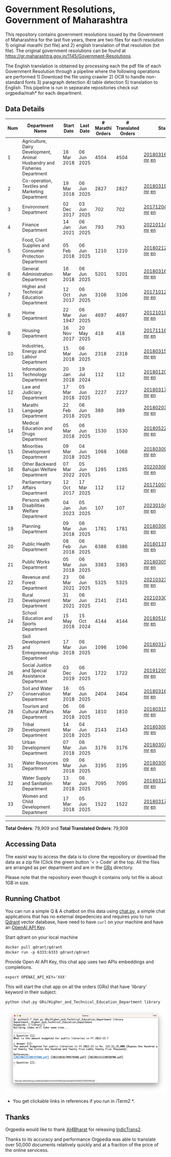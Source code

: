 # Government Resolutions, Government of Maharashtra

This repository contains government resolutions issued by the Government of Maharashtra for the last five years, there are two files for each resolution 1) original marathi (txt file) and 2) english translation of that resolution (txt file). The original government resolutions can be found at https://gr.maharashtra.gov.in/1145/Government-Resolutions.

The English translation is obtained by processing each the pdf file of each Government Resolution through a pipeline where the following operations are performed 1) Download the file using crawler 2) OCR to handle non-standard fonts 3) paragraph detection 4) table  detection 5) translation to English. This pipeline is run in sepearate repositories check out orgpedia/mah* for each department.


## Data Details

| Num | Department Name | Start Date | Last Date | # Marathi Orders | # Translated Orders | Starting Order | Last Order |
| --- | --------------- | ---------- | --------- | ---------------- | ------------------- | -------------- | ---------- |
| 1 | Agriculture, Dairy Development, Animal Husbandry and Fisheries Department | 16 Mar 2018 | 06 Jun 2025 | 4504 | 4504 | [201803161624182101.pdf](https://gr.maharashtra.gov.in/Site/Upload/Government%20Resolutions/English/201803161624182101.pdf) [mr](GRs/Agriculture,_Dairy_Development,_Animal_Husbandry_and_Fisheries_Department/201803161624182101.pdf.mr.txt) [en](GRs/Agriculture,_Dairy_Development,_Animal_Husbandry_and_Fisheries_Department/201803161624182101.pdf.en.txt) | [202506061943518501.pdf](https://gr.maharashtra.gov.in/Site/Upload/Government%20Resolutions/English/202506061943518501.pdf) [mr](GRs/Agriculture,_Dairy_Development,_Animal_Husbandry_and_Fisheries_Department/202506061943518501.pdf.mr.txt) [en](GRs/Agriculture,_Dairy_Development,_Animal_Husbandry_and_Fisheries_Department/202506061943518501.pdf.en.txt) |
| 2 | Co-operation, Textiles and Marketing Department | 19 Mar 2018 | 06 Jun 2025 | 2827 | 2827 | [201803191257576702.pdf](https://gr.maharashtra.gov.in/Site/Upload/Government%20Resolutions/English/201803191257576702.pdf) [mr](GRs/Co-operation,_Textiles_and_Marketing_Department/201803191257576702.pdf.mr.txt) [en](GRs/Co-operation,_Textiles_and_Marketing_Department/201803191257576702.pdf.en.txt) | [202506061547407602.pdf](https://gr.maharashtra.gov.in/Site/Upload/Government%20Resolutions/English/202506061547407602.pdf) [mr](GRs/Co-operation,_Textiles_and_Marketing_Department/202506061547407602.pdf.mr.txt) [en](GRs/Co-operation,_Textiles_and_Marketing_Department/202506061547407602.pdf.en.txt) |
| 3 | Environment Department | 02 Dec 2017 | 03 Jun 2025 | 702 | 702 | [201712041147216904.pdf](https://gr.maharashtra.gov.in/Site/Upload/Government%20Resolutions/English/201712041147216904.pdf) [mr](GRs/Environment_Department/201712041147216904.pdf.mr.txt) [en](GRs/Environment_Department/201712041147216904.pdf.en.txt) | [202506031509377104.pdf](https://gr.maharashtra.gov.in/Site/Upload/Government%20Resolutions/English/202506031509377104.pdf) [mr](GRs/Environment_Department/202506031509377104.pdf.mr.txt) [en](GRs/Environment_Department/202506031509377104.pdf.en.txt) |
| 4 | Finance Department | 14 Jan 2021 | 06 Jun 2025 | 793 | 793 | [202101141237329905.pdf](https://gr.maharashtra.gov.in/Site/Upload/Government%20Resolutions/English/202101141237329905.pdf) [mr](GRs/Finance_Department/202101141237329905.pdf.mr.txt) [en](GRs/Finance_Department/202101141237329905.pdf.en.txt) | [202506061625141405.pdf](https://gr.maharashtra.gov.in/Site/Upload/Government%20Resolutions/English/202506061625141405....pdf) [mr](GRs/Finance_Department/202506061625141405.pdf.mr.txt) [en](GRs/Finance_Department/202506061625141405.pdf.en.txt) |
| 5 | Food, Civil Supplies and Consumer Protection Department | 05 Feb 2018 | 06 Jun 2025 | 1210 | 1210 | [201802121244545806.pdf](https://gr.maharashtra.gov.in/Site/Upload/Government%20Resolutions/English/201802121244545806.pdf) [mr](GRs/Food,_Civil_Supplies_and_Consumer_Protection_Department/201802121244545806.pdf.mr.txt) [en](GRs/Food,_Civil_Supplies_and_Consumer_Protection_Department/201802121244545806.pdf.en.txt) | [202506061706096906.pdf](https://gr.maharashtra.gov.in/Site/Upload/Government%20Resolutions/English/202506061706096906.pdf) [mr](GRs/Food,_Civil_Supplies_and_Consumer_Protection_Department/202506061706096906.pdf.mr.txt) [en](GRs/Food,_Civil_Supplies_and_Consumer_Protection_Department/202506061706096906.pdf.en.txt) |
| 6 | General Administration Department | 16 Mar 2018 | 06 Jun 2025 | 5201 | 5201 | [201803161224022707.pdf](https://gr.maharashtra.gov.in/Site/Upload/Government%20Resolutions/English/201803161224022707.pdf) [mr](GRs/General_Administration_Department/201803161224022707.pdf.mr.txt) [en](GRs/General_Administration_Department/201803161224022707.pdf.en.txt) | [202506061806573907.pdf](https://gr.maharashtra.gov.in/Site/Upload/Government%20Resolutions/English/202506061806573907.pdf) [mr](GRs/General_Administration_Department/202506061806573907.pdf.mr.txt) [en](GRs/General_Administration_Department/202506061806573907.pdf.en.txt) |
| 7 | Higher and Technical Education Department | 12 Oct 2017 | 06 Jun 2025 | 3106 | 3106 | [201710121514029708.pdf](https://gr.maharashtra.gov.in/Site/Upload/Government%20Resolutions/English/201710121514029708.pdf) [mr](GRs/Higher_and_Technical_Education_Department/201710121514029708.pdf.mr.txt) [en](GRs/Higher_and_Technical_Education_Department/201710121514029708.pdf.en.txt) | [202506061839006008.pdf](https://gr.maharashtra.gov.in/Site/Upload/Government%20Resolutions/English/202506061839006008.pdf) [mr](GRs/Higher_and_Technical_Education_Department/202506061839006008.pdf.mr.txt) [en](GRs/Higher_and_Technical_Education_Department/202506061839006008.pdf.en.txt) |
| 8 | Home Department | 22 Mar 1947 | 06 Jun 2025 | 4697 | 4697 | [201210191648552129.pdf](https://gr.maharashtra.gov.in/Site/Upload/Government%20Resolutions/English/201210191648552129.pdf) [mr](GRs/Home_Department/201210191648552129.pdf.mr.txt) [en](GRs/Home_Department/201210191648552129.pdf.en.txt) | [202506061538413029.pdf](https://gr.maharashtra.gov.in/Site/Upload/Government%20Resolutions/English/202506061538413029.pdf) [mr](GRs/Home_Department/202506061538413029.pdf.mr.txt) [en](GRs/Home_Department/202506061538413029.pdf.en.txt) |
| 9 | Housing Department | 16 Nov 2017 | 20 May 2025 | 418 | 418 | [201711161447076609.pdf](https://gr.maharashtra.gov.in/Site/Upload/Government%20Resolutions/English/201711161447076609.pdf) [mr](GRs/Housing_Department/201711161447076609.pdf.mr.txt) [en](GRs/Housing_Department/201711161447076609.pdf.en.txt) | [202505201159345309.pdf](https://gr.maharashtra.gov.in/Site/Upload/Government%20Resolutions/English/202505201159345309.pdf) [mr](GRs/Housing_Department/202505201159345309.pdf.mr.txt) [en](GRs/Housing_Department/202505201159345309.pdf.en.txt) |
| 10 | Industries, Energy and Labour Department | 15 Mar 2018 | 06 Jun 2025 | 2318 | 2318 | [201803151204055010.pdf](https://gr.maharashtra.gov.in/Site/Upload/Government%20Resolutions/English/201803151204055010.pdf) [mr](GRs/Industries,_Energy_and_Labour_Department/201803151204055010.pdf.mr.txt) [en](GRs/Industries,_Energy_and_Labour_Department/201803151204055010.pdf.en.txt) | [202506061628062810.pdf](https://gr.maharashtra.gov.in/Site/Upload/Government%20Resolutions/English/202506061628062810.pdf) [mr](GRs/Industries,_Energy_and_Labour_Department/202506061628062810.pdf.mr.txt) [en](GRs/Industries,_Energy_and_Labour_Department/202506061628062810.pdf.en.txt) |
| 11 | Information Technology Department | 20 Jan 2018 | 19 Jul 2024 | 112 | 112 | [201801201843024511.pdf](https://gr.maharashtra.gov.in/Site/Upload/Government%20Resolutions/English/201801201843024511.pdf) [mr](GRs/Information_Technology_Department/201801201843024511.pdf.mr.txt) [en](GRs/Information_Technology_Department/201801201843024511.pdf.en.txt) | [202407191742379111.pdf](https://gr.maharashtra.gov.in/Site/Upload/Government%20Resolutions/English/202407191742379111.pdf) [mr](GRs/Information_Technology_Department/202407191742379111.pdf.mr.txt) [en](GRs/Information_Technology_Department/202407191742379111.pdf.en.txt) |
| 12 | Law and Judiciary Department | 17 Mar 2018 | 05 Jun 2025 | 2227 | 2227 | [201803171129290212.pdf](https://gr.maharashtra.gov.in/Site/Upload/Government%20Resolutions/English/201803171129290212.pdf) [mr](GRs/Law_and_Judiciary_Department/201803171129290212.pdf.mr.txt) [en](GRs/Law_and_Judiciary_Department/201803171129290212.pdf.en.txt) | [202506051250417712.pdf](https://gr.maharashtra.gov.in/Site/Upload/Government%20Resolutions/English/202506051250417712.pdf) [mr](GRs/Law_and_Judiciary_Department/202506051250417712.pdf.mr.txt) [en](GRs/Law_and_Judiciary_Department/202506051250417712.pdf.en.txt) |
| 13 | Marathi Language Department | 22 Feb 2018 | 06 Jun 2025 | 389 | 389 | [201802031549154233.pdf](https://gr.maharashtra.gov.in/Site/Upload/Government%20Resolutions/English/201802031549154233.pdf) [mr](GRs/Marathi_Language_Department/201802031549154233.pdf.mr.txt) [en](GRs/Marathi_Language_Department/201802031549154233.pdf.en.txt) | [202506061301266533.pdf](https://gr.maharashtra.gov.in/Site/Upload/Government%20Resolutions/English/202506061301266533.pdf) [mr](GRs/Marathi_Language_Department/202506061301266533.pdf.mr.txt) [en](GRs/Marathi_Language_Department/202506061301266533.pdf.en.txt) |
| 14 | Medical Education and Drugs Department | 05 Mar 2018 | 06 Jun 2025 | 1530 | 1530 | [201805221424292513.pdf](https://gr.maharashtra.gov.in/Site/Upload/Government%20Resolutions/English/201805221424292513.pdf) [mr](GRs/Medical_Education_and_Drugs_Department/201805221424292513.pdf.mr.txt) [en](GRs/Medical_Education_and_Drugs_Department/201805221424292513.pdf.en.txt) | [202506061112481213.pdf](https://gr.maharashtra.gov.in/Site/Upload/Government%20Resolutions/English/202506061112481213.pdf) [mr](GRs/Medical_Education_and_Drugs_Department/202506061112481213.pdf.mr.txt) [en](GRs/Medical_Education_and_Drugs_Department/202506061112481213.pdf.en.txt) |
| 15 | Minorities Development Department | 09 Mar 2018 | 04 Jun 2025 | 1068 | 1068 | [201803091218355314.pdf](https://gr.maharashtra.gov.in/Site/Upload/Government%20Resolutions/English/201803091218355314.pdf) [mr](GRs/Minorities_Development_Department/201803091218355314.pdf.mr.txt) [en](GRs/Minorities_Development_Department/201803091218355314.pdf.en.txt) | [202506041737414414.pdf](https://gr.maharashtra.gov.in/Site/Upload/Government%20Resolutions/English/202506041737414414.pdf) [mr](GRs/Minorities_Development_Department/202506041737414414.pdf.mr.txt) [en](GRs/Minorities_Development_Department/202506041737414414.pdf.en.txt) |
| 16 | Other Backward Bahujan Welfare Department | 07 Mar 2022 | 05 Jun 2025 | 1285 | 1285 | [202203081752439334.pdf](https://gr.maharashtra.gov.in/Site/Upload/Government%20Resolutions/English/202203081752439334.pdf) [mr](GRs/Other_Backward_Bahujan_Welfare_Department/202203081752439334.pdf.mr.txt) [en](GRs/Other_Backward_Bahujan_Welfare_Department/202203081752439334.pdf.en.txt) | [202506051634313834.pdf](https://gr.maharashtra.gov.in/Site/Upload/Government%20Resolutions/English/202506051634313834.pdf) [mr](GRs/Other_Backward_Bahujan_Welfare_Department/202506051634313834.pdf.mr.txt) [en](GRs/Other_Backward_Bahujan_Welfare_Department/202506051634313834.pdf.en.txt) |
| 17 | Parliamentary Affairs Department | 12 Oct 2017 | 17 Mar 2025 | 112 | 112 | [201710031642378615.pdf](https://gr.maharashtra.gov.in/Site/Upload/Government%20Resolutions/English/201710031642378615.pdf) [mr](GRs/Parliamentary_Affairs_Department/201710031642378615.pdf.mr.txt) [en](GRs/Parliamentary_Affairs_Department/201710031642378615.pdf.en.txt) | [202503171104518215.pdf](https://gr.maharashtra.gov.in/Site/Upload/Government%20Resolutions/English/202503171104518215.pdf) [mr](GRs/Parliamentary_Affairs_Department/202503171104518215.pdf.mr.txt) [en](GRs/Parliamentary_Affairs_Department/202503171104518215.pdf.en.txt) |
| 18 | Persons with Disabilities Welfare Department | 04 Jan 2023 | 05 Jun 2025 | 107 | 107 | [202301041906309635.pdf](https://gr.maharashtra.gov.in/Site/Upload/Government%20Resolutions/English/202301041906309635.pdf) [mr](GRs/Persons_with_Disabilities_Welfare_Department/202301041906309635.pdf.mr.txt) [en](GRs/Persons_with_Disabilities_Welfare_Department/202301041906309635.pdf.en.txt) | [202506051437052835.pdf](https://gr.maharashtra.gov.in/Site/Upload/Government%20Resolutions/English/202506051437052835.pdf) [mr](GRs/Persons_with_Disabilities_Welfare_Department/202506051437052835.pdf.mr.txt) [en](GRs/Persons_with_Disabilities_Welfare_Department/202506051437052835.pdf.en.txt) |
| 19 | Planning Department | 09 Mar 2018 | 06 Jun 2025 | 1781 | 1781 | [201803091441032716.pdf](https://gr.maharashtra.gov.in/Site/Upload/Government%20Resolutions/English/201803091441032716.pdf) [mr](GRs/Planning_Department/201803091441032716.pdf.mr.txt) [en](GRs/Planning_Department/201803091441032716.pdf.en.txt) | [202506061658284416.pdf](https://gr.maharashtra.gov.in/Site/Upload/Government%20Resolutions/English/202506061658284416.pdf) [mr](GRs/Planning_Department/202506061658284416.pdf.mr.txt) [en](GRs/Planning_Department/202506061658284416.pdf.en.txt) |
| 20 | Public Health Department | 08 Feb 2018 | 06 Jun 2025 | 6386 | 6386 | [201801311722275417.pdf](https://gr.maharashtra.gov.in/Site/Upload/Government%20Resolutions/English/201801311722275417.pdf) [mr](GRs/Public_Health_Department/201801311722275417.pdf.mr.txt) [en](GRs/Public_Health_Department/201801311722275417.pdf.en.txt) | [202506061407504817.pdf](https://gr.maharashtra.gov.in/Site/Upload/Government%20Resolutions/English/202506061407504817.pdf) [mr](GRs/Public_Health_Department/202506061407504817.pdf.mr.txt) [en](GRs/Public_Health_Department/202506061407504817.pdf.en.txt) |
| 21 | Public Works Department | 05 Mar 2018 | 06 Jun 2025 | 3363 | 3363 | [201803051515468118.pdf](https://gr.maharashtra.gov.in/Site/Upload/Government%20Resolutions/English/201803051515468118.pdf) [mr](GRs/Public_Works_Department/201803051515468118.pdf.mr.txt) [en](GRs/Public_Works_Department/201803051515468118.pdf.en.txt) | [202506061729538718.pdf](https://gr.maharashtra.gov.in/Site/Upload/Government%20Resolutions/English/202506061729538718.pdf) [mr](GRs/Public_Works_Department/202506061729538718.pdf.mr.txt) [en](GRs/Public_Works_Department/202506061729538718.pdf.en.txt) |
| 22 | Revenue and Forest Department | 23 Mar 2021 | 06 Jun 2025 | 5325 | 5325 | [202103231328393119.pdf](https://gr.maharashtra.gov.in/Site/Upload/Government%20Resolutions/English/202103231328393119.pdf) [mr](GRs/Revenue_and_Forest_Department/202103231328393119.pdf.mr.txt) [en](GRs/Revenue_and_Forest_Department/202103231328393119.pdf.en.txt) | [202506061550482919.pdf](https://gr.maharashtra.gov.in/Site/Upload/Government%20Resolutions/English/202506061550482919.pdf) [mr](GRs/Revenue_and_Forest_Department/202506061550482919.pdf.mr.txt) [en](GRs/Revenue_and_Forest_Department/202506061550482919.pdf.en.txt) |
| 23 | Rural Development Department | 31 Mar 2021 | 06 Jun 2025 | 2141 | 2141 | [202103301021181120.pdf](https://gr.maharashtra.gov.in/Site/Upload/Government%20Resolutions/English/202103301021181120.pdf) [mr](GRs/Rural_Development_Department/202103301021181120.pdf.mr.txt) [en](GRs/Rural_Development_Department/202103301021181120.pdf.en.txt) | [202506061117356920.pdf](https://gr.maharashtra.gov.in/Site/Upload/Government%20Resolutions/English/202506061117356920.pdf) [mr](GRs/Rural_Development_Department/202506061117356920.pdf.mr.txt) [en](GRs/Rural_Development_Department/202506061117356920.pdf.en.txt) |
| 24 | School Education and Sports Department | 15 May 2018 | 15 Oct 2024 | 4144 | 4144 | [201805161114241221.pdf](https://gr.maharashtra.gov.in/Site/Upload/Government%20Resolutions/English/201805161114241221.pdf) [mr](GRs/School_Education_and_Sports_Department/201805161114241221.pdf.mr.txt) [en](GRs/School_Education_and_Sports_Department/201805161114241221.pdf.en.txt) | [202410152127537021.pdf](https://gr.maharashtra.gov.in/Site/Upload/Government%20Resolutions/English/202410152127537021.pdf) [mr](GRs/School_Education_and_Sports_Department/202410152127537021.pdf.mr.txt) [en](GRs/School_Education_and_Sports_Department/202410152127537021.pdf.en.txt) |
| 25 | Skill Development and Entrepreneurship Department | 17 Mar 2018 | 06 Jun 2025 | 1096 | 1096 | [201803171322099003.pdf](https://gr.maharashtra.gov.in/Site/Upload/Government%20Resolutions/English/201803171322099003.pdf) [mr](GRs/Skill_Development_and_Entrepreneurship_Department/201803171322099003.pdf.mr.txt) [en](GRs/Skill_Development_and_Entrepreneurship_Department/201803171322099003.pdf.en.txt) | [202506061203375003.pdf](https://gr.maharashtra.gov.in/Site/Upload/Government%20Resolutions/English/202506061203375003.....pdf) [mr](GRs/Skill_Development_and_Entrepreneurship_Department/202506061203375003.pdf.mr.txt) [en](GRs/Skill_Development_and_Entrepreneurship_Department/202506061203375003.pdf.en.txt) |
| 26 | Social Justice and Special Assistance Department | 03 Dec 2019 | 06 Jun 2025 | 1722 | 1722 | [201912051107011622.pdf](https://gr.maharashtra.gov.in/Site/Upload/Government%20Resolutions/English/201912051107011622.pdf) [mr](GRs/Social_Justice_and_Special_Assistance_Department/201912051107011622.pdf.mr.txt) [en](GRs/Social_Justice_and_Special_Assistance_Department/201912051107011622.pdf.en.txt) | [202506061429592322.pdf](https://gr.maharashtra.gov.in/Site/Upload/Government%20Resolutions/English/202506061429592322.pdf) [mr](GRs/Social_Justice_and_Special_Assistance_Department/202506061429592322.pdf.mr.txt) [en](GRs/Social_Justice_and_Special_Assistance_Department/202506061429592322.pdf.en.txt) |
| 27 | Soil and Water Conservation Department | 16 Mar 2018 | 05 Jun 2025 | 2404 | 2404 | [201803161247582426.pdf](https://gr.maharashtra.gov.in/Site/Upload/Government%20Resolutions/English/201803161247582426.pdf) [mr](GRs/Soil_and_Water_Conservation_Department/201803161247582426.pdf.mr.txt) [en](GRs/Soil_and_Water_Conservation_Department/201803161247582426.pdf.en.txt) | [202506051159313326.pdf](https://gr.maharashtra.gov.in/Site/Upload/Government%20Resolutions/English/202506051159313326.pdf) [mr](GRs/Soil_and_Water_Conservation_Department/202506051159313326.pdf.mr.txt) [en](GRs/Soil_and_Water_Conservation_Department/202506051159313326.pdf.en.txt) |
| 28 | Tourism and Cultural Affairs Department | 06 Mar 2018 | 06 Jun 2025 | 1810 | 1810 | [201803151055091823.pdf](https://gr.maharashtra.gov.in/Site/Upload/Government%20Resolutions/English/201803151055091823.pdf) [mr](GRs/Tourism_and_Cultural_Affairs_Department/201803151055091823.pdf.mr.txt) [en](GRs/Tourism_and_Cultural_Affairs_Department/201803151055091823.pdf.en.txt) | [202506061257350223.pdf](https://gr.maharashtra.gov.in/Site/Upload/Government%20Resolutions/English/202506061257350223....pdf) [mr](GRs/Tourism_and_Cultural_Affairs_Department/202506061257350223.pdf.mr.txt) [en](GRs/Tourism_and_Cultural_Affairs_Department/202506061257350223.pdf.en.txt) |
| 29 | Tribal Development Department | 14 Mar 2018 | 04 Jun 2025 | 2143 | 2143 | [201803091105184924.pdf](https://gr.maharashtra.gov.in/Site/Upload/Government%20Resolutions/English/201803091105184924.pdf) [mr](GRs/Tribal_Development_Department/201803091105184924.pdf.mr.txt) [en](GRs/Tribal_Development_Department/201803091105184924.pdf.en.txt) | [202506041151173724.pdf](https://gr.maharashtra.gov.in/Site/Upload/Government%20Resolutions/English/202506041151173724.pdf) [mr](GRs/Tribal_Development_Department/202506041151173724.pdf.mr.txt) [en](GRs/Tribal_Development_Department/202506041151173724.pdf.en.txt) |
| 30 | Urban Development Department | 07 Mar 2018 | 06 Jun 2025 | 3176 | 3176 | [201803071203178325.pdf](https://gr.maharashtra.gov.in/Site/Upload/Government%20Resolutions/English/201803071203178325.pdf) [mr](GRs/Urban_Development_Department/201803071203178325.pdf.mr.txt) [en](GRs/Urban_Development_Department/201803071203178325.pdf.en.txt) | [202506061447562525.pdf](https://gr.maharashtra.gov.in/Site/Upload/Government%20Resolutions/English/202506061447562525....pdf) [mr](GRs/Urban_Development_Department/202506061447562525.pdf.mr.txt) [en](GRs/Urban_Development_Department/202506061447562525.pdf.en.txt) |
| 31 | Water Resources Department | 09 Mar 2018 | 06 Jun 2025 | 3195 | 3195 | [201803091034435527.pdf](https://gr.maharashtra.gov.in/Site/Upload/Government%20Resolutions/English/201803091034435527.pdf) [mr](GRs/Water_Resources_Department/201803091034435527.pdf.mr.txt) [en](GRs/Water_Resources_Department/201803091034435527.pdf.en.txt) | [202506061644366027.pdf](https://gr.maharashtra.gov.in/Site/Upload/Government%20Resolutions/English/202506061644366027.pdf) [mr](GRs/Water_Resources_Department/202506061644366027.pdf.mr.txt) [en](GRs/Water_Resources_Department/202506061644366027.pdf.en.txt) |
| 32 | Water Supply and Sanitation Department | 13 Mar 2018 | 06 Jun 2025 | 7095 | 7095 | [201803121414108428.pdf](https://gr.maharashtra.gov.in/Site/Upload/Government%20Resolutions/English/201803121414108428.pdf) [mr](GRs/Water_Supply_and_Sanitation_Department/201803121414108428.pdf.mr.txt) [en](GRs/Water_Supply_and_Sanitation_Department/201803121414108428.pdf.en.txt) | [202506061119306628.pdf](https://gr.maharashtra.gov.in/Site/Upload/Government%20Resolutions/English/202506061119306628.pdf) [mr](GRs/Water_Supply_and_Sanitation_Department/202506061119306628.pdf.mr.txt) [en](GRs/Water_Supply_and_Sanitation_Department/202506061119306628.pdf.en.txt) |
| 33 | Women and Child Development Department | 17 Mar 2018 | 05 Jun 2025 | 1522 | 1522 | [201803171539444330.pdf](https://gr.maharashtra.gov.in/Site/Upload/Government%20Resolutions/English/201803171539444330.pdf) [mr](GRs/Women_and_Child_Development_Department/201803171539444330.pdf.mr.txt) [en](GRs/Women_and_Child_Development_Department/201803171539444330.pdf.en.txt) | [202506051431003730.pdf](https://gr.maharashtra.gov.in/Site/Upload/Government%20Resolutions/English/202506051431003730.pdf) [mr](GRs/Women_and_Child_Development_Department/202506051431003730.pdf.mr.txt) [en](GRs/Women_and_Child_Development_Department/202506051431003730.pdf.en.txt) |
----------------------------------------------------------------------------------------------------

**Total Orders**: 79,909 and **Total Translated Orders**: 79,909
## Accessing Data

The easist way to access the data is to clone the repository or download the data as a zip file (Click the green button '< > Code' at the top. All the files are arranged as per department and are in the [GRs](GRs) directory.

Please note that the repository even though it contains only txt file is about 1GB in size.

## Running Chatbot

You can run a simple Q & A chatbot on this data using [chat.py](chat.py), a simple chat applications that has no external depedencies and requires you to run [Qdrant](https://qdrant.tech/) vector database, have need to have `curl` on your machine and have an [OpenAI API Key](https://help.openai.com/en/articles/4936850-where-do-i-find-my-secret-api-key).

Start qdrant on your local machine
```shell
docker pull qdrant/qdrant
docker run -p 6333:6333 qdrant/qdrant
```

Provide Open AI API Key, this chat app uses two APIs embeddings and completions.
```shell
export OPENAI_API_KEY='XXX'
```

This will start the chat app on all the orders (GRs) that have 'library' keyword in their subject.

```shell
python chat.py GRs/Higher_and_Technical_Education_Department library
```

![screenshot of running chat.py](screenshot.png)

* You get clickable links in references if you run in iTerm2 *.

## Thanks

Orgpedia would like to thank [AI4Bharat](https://ai4bharat.iitm.ac.in/) for releasing [IndicTrans2](https://github.com/AI4Bharat/IndicTrans2).

Thanks to its accuracy and performance Orgpedia was able to translate over 50,000 documents relatively quickly and at a fraction of the price of the online servicess.

